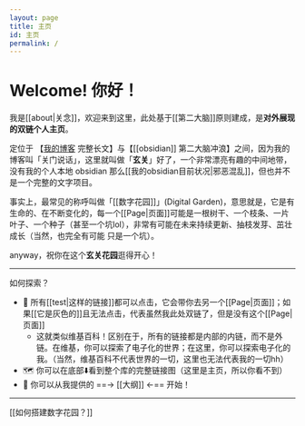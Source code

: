 ```yaml
---
layout: page
title: 主页
id: 主页
permalink: /
---
```


# Welcome! 你好！

我是[[about|关念]]，欢迎来到这里，此处基于[[第二大脑]]原则建成，是**对外展现的双链个人主页**。

定位于 【[我的博客](https://shutgnblink.me/) 完整长文】与【[[obsidian]] 第二大脑冲浪】之间，因为我的博客叫「关门说话」，这里就叫做「**玄关**」好了，一个非常漂亮有趣的中间地带，没有我的个人本地 obsidian 那么[[我的obsidian目前状况|邪恶混乱]]，但也并不是一个完整的文字项目。

事实上，最常见的称呼叫做「[[数字花园]]」(Digital Garden)，意思就是，它是有生命的、在不断变化的，每一个[[Page|页面]]可能是一根树干、一个枝条、一片叶子、一个种子（甚至一个坑lol），非常有可能在未来持续更新、抽枝发芽、茁壮成长（当然，也完全有可能 只是一个坑）。

anyway，祝你在这个**玄关花园**逛得开心！

---

如何探索？
- 🔗 所有[[test|这样的链接]]都可以点击，它会带你去另一个[[Page|页面]]；如果[[它是灰色的]]且无法点击，代表虽然我此处双链了，但是没有这个[[Page|页面]]
	- 这就类似维基百科！区别在于，所有的链接都是内部的内链，而不是外链。在维基，你可以探索了电子化的世界；在这里，你可以探索电子化的我。（当然，维基百科不代表世界的一切，这里也无法代表我的一切hh）
- 🗺️ 你可以在底部⬇️看到整个库的完整链接图（这里是主页，所以你看不到）
- 📍 你可以从我提供的 ==→ [[大纲]] ←== 开始！

---
[[如何搭建数字花园？]]